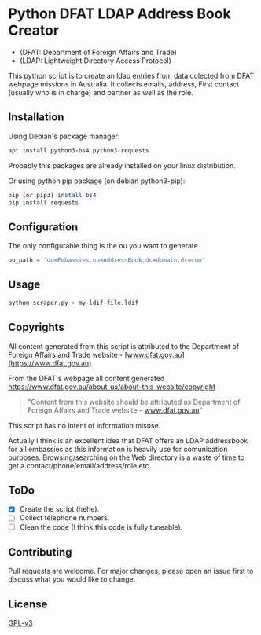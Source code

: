 # Python DFAT LDAP Address Book Creator
* (DFAT: Department of Foreign Affairs and Trade)
* (LDAP: Lightweight Directory Access Protocol)

This python script is to create an ldap entries from data colected from DFAT webpage missions in Australia.
It collects emails, address, First contact (usually who is in charge) and partner as well as the role.

## Installation

Using Debian's package manager:
```bash
apt install python3-bs4 python3-requests
```
Probably this packages are already installed on your linux distribution.

Or using python pip package (on debian python3-pip):
```bash
pip (or pip3) install bs4
pip install requests
```

## Configuration

The only configurable thing is the ou you want to generate
```python
ou_path = 'ou=Embassies,ou=AddressBook,dc=domain,dc=com'
```

## Usage

```bash
python scraper.py > my-ldif-file.ldif
```
## Copyrights

All content generated from this script is attributed to the Department of Foreign Affairs and Trade website - [www.dfat.gov.au](https://www.dfat.gov.au)

From the DFAT's webpage all content generated https://www.dfat.gov.au/about-us/about-this-website/copyright
> "Content from this website should be attributed as Department of Foreign Affairs and Trade website – www.dfat.gov.au"

This script has no intent of information misuse.

Actually I think is an excellent idea that DFAT offers an LDAP addressbook for all embassies as this information is heavily use for comunication purposes. Browsing/searching on the Web directory is a waste of time to get a contact/phone/email/address/role etc.

## ToDo

- [x] Create the script (hehe).
- [ ] Collect telephone numbers.
- [ ] Clean the code (I think this code is fully tuneable).

## Contributing

Pull requests are welcome. For major changes, please open an issue first to discuss what you would like to change.

## License
[GPL-v3](https://choosealicense.com/licenses/gpl-3.0/)